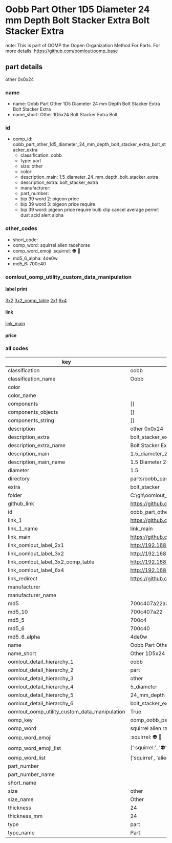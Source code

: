 # Oobb Part Other 1D5 Diameter 24 mm Depth Bolt Stacker Extra Bolt Stacker Extra  

note: This is part of OOMP the Oopen Organization Method For Parts. For more details: https://github.com/oomlout/oomp_base

##  part details
  



other 0x0x24



### name
* name: Oobb Part Other 1D5 Diameter 24 mm Depth Bolt Stacker Extra Bolt Stacker Extra
* name_short: Other 1D5x24 Bolt Stacker Extra Bolt
### id
* oomp_id: oobb_part_other_1d5_diameter_24_mm_depth_bolt_stacker_extra_bolt_stacker_extra
  * classification: oobb
  * type: part
  * size: other
  * color: 
  * description_main: 1.5_diameter_24_mm_depth_bolt_stacker_extra
  * description_extra: bolt_stacker_extra
  * manufacturer: 
  * part_number: 
  * bip 39 word 2: pigeon price
  * bip 39 word 3: pigeon price require
  * bip 39 word: pigeon price require bulb clip cancel average permit dust acid alert alpha

### other_codes
* short_code: 
* oomp_word: squirrel alien racehorse
* oomp_word_emoji :squirrel: :alien: :racehorse:
* md5_6_alpha: 4de0w
* md5_6: 700c40






### oomlout_oomp_utility_custom_data_manipulation
#### label print
[3x2](http://192.168.1.245:1112/?label=oomp%204de0w)
[3x2_oomp_table](http://192.168.1.108:1112/?label=oomp%204de0w)
[2x1](http://192.168.1.242:1112/?label=oomp%204de0w)
[6x4](http://192.168.1.55:1112/?label=oomp%204de0w)    

#### link

[link_main](https://github.com/oomlout/oomlout_oobb_version_4_generated_parts/tree/main/navigation_oomp/oobb/part/other/1.5_diameter_24_mm_depth_bolt_stacker_extra/bolt_stacker_extra/part)                              

#### price







### all codes 
| key | value |  
| --- | --- |  
| classification | oobb |  
| classification_name | Oobb |  
| color |  |  
| color_name |  |  
| components | [] |  
| components_objects | [] |  
| components_string | [] |  
| description | other 0x0x24 |  
| description_extra | bolt_stacker_extra |  
| description_extra_name | Bolt Stacker Extra |  
| description_main | 1.5_diameter_24_mm_depth_bolt_stacker_extra |  
| description_main_name | 1.5 Diameter 24 mm Depth Bolt Stacker Extra |  
| diameter | 1.5 |  
| directory | parts/oobb_part_other_1d5_diameter_24_mm_depth_bolt_stacker_extra_bolt_stacker_extra |  
| extra | bolt_stacker |  
| folder | C:\gh\oomlout_oobb_version_4_generated_parts\parts\oobb_part_other_1d5_diameter_24_mm_depth_bolt_stacker_extra_bolt_stacker_extra |  
| github_link | https://github.com/oomlout/oomlout_oomp_part_src/tree/main/parts/oobb_part_other_1d5_diameter_24_mm_depth_bolt_stacker_extra_bolt_stacker_extra |  
| id | oobb_part_other_1d5_diameter_24_mm_depth_bolt_stacker_extra_bolt_stacker_extra |  
| link_1 | https://github.com/oomlout/oomlout_oobb_version_4_generated_parts/tree/main/navigation_oomp/oobb/part/other/1.5_diameter_24_mm_depth_bolt_stacker_extra/bolt_stacker_extra/part |  
| link_1_name | link_main |  
| link_main | https://github.com/oomlout/oomlout_oobb_version_4_generated_parts/tree/main/navigation_oomp/oobb/part/other/1.5_diameter_24_mm_depth_bolt_stacker_extra/bolt_stacker_extra/part |  
| link_oomlout_label_2x1 | http://192.168.1.242:1112/?label=oomp%204de0w |  
| link_oomlout_label_3x2 | http://192.168.1.245:1112/?label=oomp%204de0w |  
| link_oomlout_label_3x2_oomp_table | http://192.168.1.108:1112/?label=oomp%204de0w |  
| link_oomlout_label_6x4 | http://192.168.1.55:1112/?label=oomp%204de0w |  
| link_redirect | https://github.com/oomlout/oomlout_oobb_version_4_generated_parts/tree/main/parts/oobb_other_1d5_24_ex_bolt_stacker |  
| manufacturer |  |  
| manufacturer_name |  |  
| md5 | 700c407a22a321f88495a1df6e2a9d25 |  
| md5_10 | 700c407a22 |  
| md5_5 | 700c4 |  
| md5_6 | 700c40 |  
| md5_6_alpha | 4de0w |  
| name | Oobb Part Other 1D5 Diameter 24 mm Depth Bolt Stacker Extra Bolt Stacker Extra |  
| name_short | Other 1D5x24 Bolt Stacker Extra Bolt |  
| oomlout_detail_hierarchy_1 | oobb |  
| oomlout_detail_hierarchy_2 | part |  
| oomlout_detail_hierarchy_3 | other |  
| oomlout_detail_hierarchy_4 | 5_diameter |  
| oomlout_detail_hierarchy_5 | 24_mm_depth |  
| oomlout_detail_hierarchy_6 | bolt_stacker_extra |  
| oomlout_oomp_utility_custom_data_manipulation | True |  
| oomp_key | oomp_oobb_part_other_1d5_diameter_24_mm_depth_bolt_stacker_extra_bolt_stacker_extra |  
| oomp_word | squirrel alien racehorse |  
| oomp_word_emoji | :squirrel: :alien: :racehorse: |  
| oomp_word_emoji_list | [':squirrel:', ':alien:', ':racehorse:'] |  
| oomp_word_list | ['squirrel', 'alien', 'racehorse'] |  
| part_number |  |  
| part_number_name |  |  
| short_name |  |  
| size | other |  
| size_name | Other |  
| thickness | 24 |  
| thickness_mm | 24 |  
| type | part |  
| type_name | Part |  
